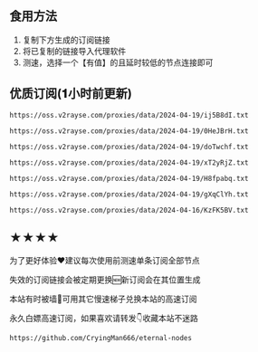 ## 食用方法
1. 复制下方生成的订阅链接
2. 将已复制的链接导入代理软件
3. 测速，选择一个【有值】的且延时较低的节点连接即可

## 优质订阅(𝟏小时前更新)
```
https://oss.v2rayse.com/proxies/data/2024-04-19/ij5B8dI.txt
```
```
https://oss.v2rayse.com/proxies/data/2024-04-19/0HeJBrH.txt
```
```
https://oss.v2rayse.com/proxies/data/2024-04-19/doTwchf.txt
```
```
https://oss.v2rayse.com/proxies/data/2024-04-19/xT2yRjZ.txt
```
```
https://oss.v2rayse.com/proxies/data/2024-04-19/H8fpabq.txt
```
```
https://oss.v2rayse.com/proxies/data/2024-04-19/gXqClYh.txt
```
```
https://oss.v2rayse.com/proxies/data/2024-04-16/KzFK5BV.txt
```

## ★★★★
为了更好体验❤️建议每次使用前测速单条订阅全部节点

失效的订阅链接会被定期更换🆕新订阅会在其位置生成

本站有时被墙🚫可用其它慢速梯子兑换本站的高速订阅

永久白嫖高速订阅，如果喜欢请转发👇收藏本站不迷路

```https://github.com/CryingMan666/eternal-nodes```
